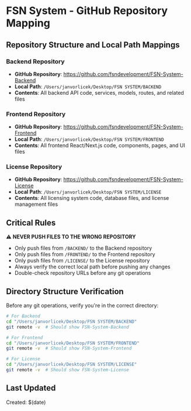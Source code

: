 # FSN System - GitHub Repository Mapping

## Repository Structure and Local Path Mappings

### Backend Repository
- **GitHub Repository**: https://github.com/fsndevelopment/FSN-System-Backend
- **Local Path**: `/Users/janvorlicek/Desktop/FSN SYSTEM/BACKEND`
- **Contents**: All backend API code, services, models, routes, and related files

### Frontend Repository
- **GitHub Repository**: https://github.com/fsndevelopment/FSN-System-Frontend
- **Local Path**: `/Users/janvorlicek/Desktop/FSN SYSTEM/FRONTEND`
- **Contents**: All frontend React/Next.js code, components, pages, and UI files

### License Repository
- **GitHub Repository**: https://github.com/fsndevelopment/FSN-System-License
- **Local Path**: `/Users/janvorlicek/Desktop/FSN SYSTEM/LICENSE`
- **Contents**: All licensing system code, database files, and license management files

## Critical Rules

⚠️ **NEVER PUSH FILES TO THE WRONG REPOSITORY**

- Only push files from `/BACKEND/` to the Backend repository
- Only push files from `/FRONTEND/` to the Frontend repository  
- Only push files from `/LICENSE/` to the License repository
- Always verify the correct local path before pushing any changes
- Double-check repository URLs before any git operations

## Directory Structure Verification

Before any git operations, verify you're in the correct directory:

```bash
# For Backend
cd "/Users/janvorlicek/Desktop/FSN SYSTEM/BACKEND"
git remote -v  # Should show FSN-System-Backend

# For Frontend  
cd "/Users/janvorlicek/Desktop/FSN SYSTEM/FRONTEND"
git remote -v  # Should show FSN-System-Frontend

# For License
cd "/Users/janvorlicek/Desktop/FSN SYSTEM/LICENSE"
git remote -v  # Should show FSN-System-License
```

## Last Updated
Created: $(date)
